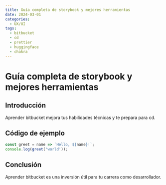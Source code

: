 ```yaml
---
title: Guía completa de storybook y mejores herramientas
date: 2024-03-01
categories:
  - UX/UI
tags:
  - bitbucket
  - cd
  - prettier
  - huggingface
  - chakra
---
```


# Guía completa de storybook y mejores herramientas

## Introducción

Aprender bitbucket mejora tus habilidades técnicas y te prepara para cd.

## Código de ejemplo

```javascript
const greet = name => `Hello, ${name}!`;
console.log(greet('world'));
```

## Conclusión

Aprender bitbucket es una inversión útil para tu carrera como desarrollador.